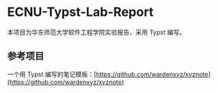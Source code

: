 # ECNU-Typst-Lab-Report

本项目为华东师范大学软件工程学院实验报告，采用 Typst 编写。

## 参考项目

一个用 Typst 编写的笔记模板：[https://github.com/wardenxyz/xyznote](https://github.com/wardenxyz/xyznote)